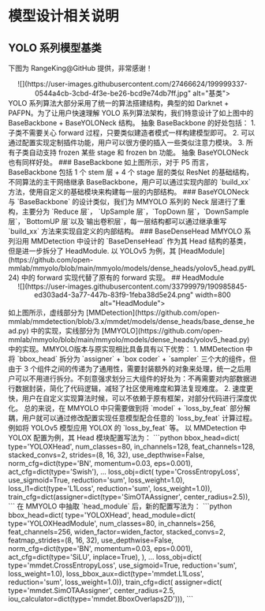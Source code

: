 # 模型设计相关说明
## YOLO 系列模型基类
下图为 RangeKing@GitHub 提供，非常感谢！
<div align=center>
![](https://user-images.githubusercontent.com/27466624/199999337-0544a4cb-3cbd-4f3e-be26-bcd9e74db7ff.jpg" alt="基类">
</div>
YOLO 系列算法大部分采用了统一的算法搭建结构，典型的如 Darknet + PAFPN。为了让用户快速理解 YOLO 系列算法架构，我们特意设计了如上图中的 BaseBackbone + BaseYOLONeck 结构。
抽象 BaseBackbone 的好处包括：
1. 子类不需要关心 forward 过程，只要类似建造者模式一样构建模型即可。
2. 可以通过配置实现定制插件功能，用户可以很方便的插入一些类似注意力模块。
3. 所有子类自动支持 frozen 某些 stage 和 frozen bn 功能。
抽象 BaseYOLONeck 也有同样好处。
### BaseBackbone
如上图所示，对于 P5 而言，BaseBackbone 包括 1 个 stem 层 + 4 个 stage 层的类似 ResNet 的基础结构，不同算法的主干网络继承 BaseBackbone，用户可以通过实现内部的 `build_xx` 方法，使用自定义的基础模块来构建每一层的内部结构。
### BaseYOLONeck
与 `BaseBackbone` 的设计类似，我们为 MMYOLO 系列的 Neck 层进行了重构，主要分为 `Reduce 层`， `UpSample 层`，`TopDown 层`，`DownSample 层`，`BottomUP 层`以及`输出卷积层`，每一层结构都可以通过继承重写 `build_xx` 方法来实现自定义的内部结构。
### BaseDenseHead
MMYOLO 系列沿用 MMDetection 中设计的 `BaseDenseHead` 作为其 Head 结构的基类，但是进一步拆分了 HeadModule. 以 YOLOv5 为例，其 [HeadModule](https://github.com/open-mmlab/mmyolo/blob/main/mmyolo/models/dense_heads/yolov5_head.py#L24) 中的 forward 实现代替了原有的 forward 实现。
## HeadModule
<div align=center>
![](https://user-images.githubusercontent.com/33799979/190985845-ed303ad4-3a77-447b-83f9-1feba38d5e24.png" width=800 alt="HeadModule">
</div>
如上图所示，虚线部分为 [MMDetection](https://github.com/open-mmlab/mmdetection/blob/3.x/mmdet/models/dense_heads/base_dense_head.py) 中的实现，实线部分为 [MMYOLO](https://github.com/open-mmlab/mmyolo/blob/main/mmyolo/models/dense_heads/yolov5_head.py) 中的实现。MMYOLO版本与原实现相比具备具有以下优势：
1. MMDetection 中将 `bbox_head` 拆分为 `assigner` + `box coder` + `sampler` 三个大的组件，但由于 3 个组件之间的传递为了通用性，需要封装额外的对象来处理，统一之后用户可以不用进行拆分。不刻意强求划分三大组件的好处为：不再需要对内部数据进行数据封装，简化了代码逻辑，减轻了社区使用难度和算法复现难度。
2. 速度更快，用户在自定义实现算法时候，可以不依赖于原有框架，对部分代码进行深度优化。
总的来说，在 MMYOLO 中只需要做到将 `model` + `loss_by_feat` 部分解耦，用户就可以通过修改配置实现任意模型配合任意的 `loss_by_feat` 计算过程。例如将 YOLOv5 模型应用 YOLOX 的 `loss_by_feat` 等。
以 MMDetection 中 YOLOX 配置为例，其 Head 模块配置写法为：
```python
bbox_head=dict(
    type='YOLOXHead',
    num_classes=80,
    in_channels=128,
    feat_channels=128,
    stacked_convs=2,
    strides=(8, 16, 32),
    use_depthwise=False,
    norm_cfg=dict(type='BN', momentum=0.03, eps=0.001),
    act_cfg=dict(type='Swish'),
    ...
    loss_obj=dict(
        type='CrossEntropyLoss',
        use_sigmoid=True,
        reduction='sum',
        loss_weight=1.0),
    loss_l1=dict(type='L1Loss', reduction='sum', loss_weight=1.0)),
train_cfg=dict(assigner=dict(type='SimOTAAssigner', center_radius=2.5)),
```
在 MMYOLO 中抽取 `head_module` 后，新的配置写法为：
```python
bbox_head=dict(
    type='YOLOXHead',
    head_module=dict(
        type='YOLOXHeadModule',
        num_classes=80,
        in_channels=256,
        feat_channels=256,
        widen_factor=widen_factor,
        stacked_convs=2,
        featmap_strides=(8, 16, 32),
        use_depthwise=False,
        norm_cfg=dict(type='BN', momentum=0.03, eps=0.001),
        act_cfg=dict(type='SiLU', inplace=True),
    ),
    ...
    loss_obj=dict(
        type='mmdet.CrossEntropyLoss',
        use_sigmoid=True,
        reduction='sum',
        loss_weight=1.0),
    loss_bbox_aux=dict(type='mmdet.L1Loss', reduction='sum', loss_weight=1.0)),
train_cfg=dict(
    assigner=dict(
        type='mmdet.SimOTAAssigner',
        center_radius=2.5,
        iou_calculator=dict(type='mmdet.BboxOverlaps2D'))),
```
